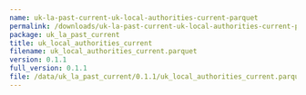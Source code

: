 ```yaml
---
name: uk-la-past-current-uk-local-authorities-current-parquet
permalink: /downloads/uk-la-past-current-uk-local-authorities-current-parquet/0_1_1
package: uk_la_past_current
title: uk_local_authorities_current
filename: uk_local_authorities_current.parquet
version: 0.1.1
full_version: 0.1.1
file: /data/uk_la_past_current/0.1.1/uk_local_authorities_current.parquet
---
```

